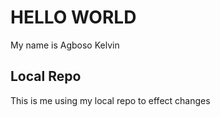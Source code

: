# HELLO WORLD

My name is Agboso Kelvin

## Local Repo
This is me using my local repo to effect changes
